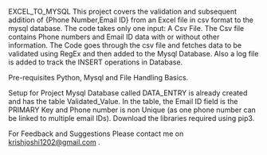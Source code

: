 EXCEL_TO_MYSQL
This project covers the validation and subsequent addition of {Phone Number,Email ID} from an Excel file in csv format to the mysql database. The code takes only one input: A Csv File. The Csv file contains Phone numbers and Email ID data with or without other information. The Code goes through the csv file and fetches data to be validated using RegEx and then added to the Mysql Database. Also a log file is added to track the INSERT operations in Database.

Pre-requisites
Python, Mysql and File Handling Basics.

Setup for Project
Mysql Database called DATA_ENTRY is already created and has the table Validated_Value. In the table, the Email ID field is the PRIMARY Key and Phone number is non Unique (as one phone number can be linked to multiple email IDs). Download the libraries required using pip3.

For Feedback and Suggestions
Please contact me on krishjoshi1202@gmail.com .